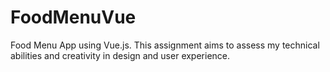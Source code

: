 # FoodMenuVue
Food Menu App using Vue.js. This assignment aims to assess my technical abilities and creativity in design and user experience.
